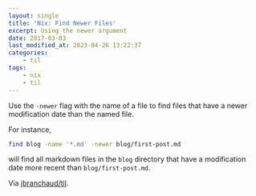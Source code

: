 ```yaml
---
layout: single
title: 'Nix: Find Newer Files'
excerpt: Using the newer argument
date: 2017-03-03
last_modified_at: 2023-04-26 13:22:37
categories:
    - til
tags:
    - nix
    - til
---
```


Use the `-newer` flag with the name of a file to find files that have a
newer modification date than the named file.

For instance,

```bash
find blog -name '*.md' -newer blog/first-post.md
```

will find all markdown files in the `blog` directory that have a
modification date more recent than `blog/first-post.md`.

Via [jbranchaud/til](https://github.com/jbranchaud/til).
